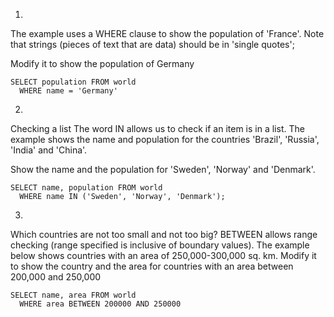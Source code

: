1.
The example uses a WHERE clause to show the population of 'France'. Note that strings (pieces of text that are data) should be in 'single quotes';

Modify it to show the population of Germany

```
SELECT population FROM world
  WHERE name = 'Germany'
```

2.
Checking a list The word IN allows us to check if an item is in a list. The example shows the name and population for the countries 'Brazil', 'Russia', 'India' and 'China'.

Show the name and the population for 'Sweden', 'Norway' and 'Denmark'.

```
SELECT name, population FROM world
  WHERE name IN ('Sweden', 'Norway', 'Denmark');
```

3.
Which countries are not too small and not too big? BETWEEN allows range checking 
(range specified is inclusive of boundary values). The example below shows countries with an area of 250,000-300,000 sq. km.
Modify it to show the country and the area for countries with an area between 200,000 and 250,000

```
SELECT name, area FROM world
  WHERE area BETWEEN 200000 AND 250000
```
